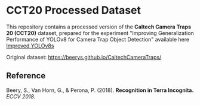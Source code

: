 # CCT20 Processed Dataset

This repository contains a processed version of the **Caltech Camera Traps 20 (CCT20)** dataset, prepared for the experiment "Improving Generalization Performance of YOLOv8 for Camera Trap Object Detection" available here [Improved YOLOv8s](https://github.com/arojsubedi/Improved-YOLOv8s)

Original dataset: https://beerys.github.io/CaltechCameraTraps/

## Reference

Beery, S., Van Horn, G., & Perona, P. (2018). **Recognition in Terra Incognita.** *ECCV 2018.*
